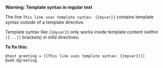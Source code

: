 **Warning: Template syntax in regular text**

The line `This line uses template syntax: {{myvar}}` contains template syntax outside of a template directive.

Template syntax like `{{myvar}}` only works inside template content (within `[[...]]` brackets) in mlld directives.

**To fix this:**
```mlld
@text greeting = [[This line uses template syntax: {{myvar}}]]
@add @greeting
```
